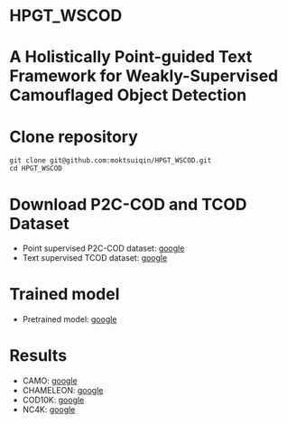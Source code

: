 # HPGT_WSCOD 
# A Holistically Point-guided Text Framework for Weakly-Supervised Camouflaged Object Detection


# Clone repository
```
git clone git@github.com:moktsuiqin/HPGT_WSCOD.git
cd HPGT_WSCOD
```



# Download P2C-COD and TCOD Dataset
* Point supervised P2C-COD dataset: [google](https://drive.google.com/drive/folders/1zm8QLs2_sV3E-LEltWRsG2iflA_Tfv26?usp=sharing)
* Text supervised TCOD dataset: [google](https://docs.google.com/spreadsheets/d/1rFq52foZamSHvRV9ZnxDW2tiFbyIC8Od/edit?usp=sharing&ouid=102988334467510152621&rtpof=true&sd=true)



# Trained model
* Pretrained model: [google](https://drive.google.com/drive/folders/1_2mkcbnvxBapYc2cCqF7GZrxcVJpKCAU?usp=sharing)



# Results
* CAMO: [google](https://drive.google.com/drive/folders/1JmCMew0MGBprrHAb5aQ9jmTfGhKOADBE?usp=sharing)
* CHAMELEON: [google](https://drive.google.com/drive/folders/1AKXaK74qqPKndneXjI95wVsMjrxmrisv?usp=sharing)
* COD10K: [google](https://drive.google.com/drive/folders/19iSGWmLxOA2GzFP0s071OBwAALvPnXzX?usp=sharing)
* NC4K: [google](https://drive.google.com/drive/folders/1IWjzN1eeB5EnzgxlD7pe8trWC8HoCEqs?usp=sharing)
